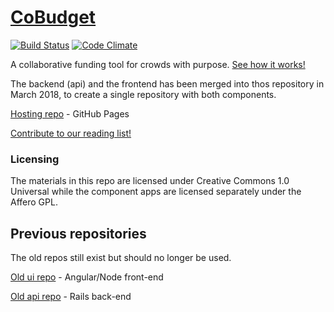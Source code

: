 # [CoBudget](http://cobudget.co/)

[![Build Status](https://travis-ci.org/cobudget/cobudget-api.svg?branch=master)](https://travis-ci.org/cobudget/cobudget-api)
[![Code Climate](https://codeclimate.com/github/cobudget/cobudget-api/badges/gpa.svg)](https://codeclimate.com/github/cobudget/cobudget-api)

A collaborative funding tool for crowds with purpose. [See how it works!](https://docs.google.com/presentation/d/1ZQYKxhHwKuQGmOMPpoE8Eo0XMuw1yn55Bjgsh6-D0eQ/present?slide=id.p)

The backend (api) and the frontend has been merged into thos repository in March 2018, to create a single repository with both components.

[Hosting repo](https://github.com/cobudget/cobudget.co) - GitHub Pages

[Contribute to our reading list!](https://github.com/cobudget/reading-list)

### Licensing

The materials in this repo are licensed under Creative Commons 1.0 Universal while the component apps are licensed separately under the Affero GPL.

## Previous repositories

The old repos still exist but should no longer be used.

[Old ui repo](https://github.com/cobudget/cobudget-ui) - Angular/Node front-end

[Old api repo](https://github.com/cobudget/cobudget-api) - Rails back-end



